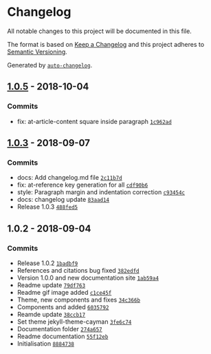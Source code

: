 # Changelog

All notable changes to this project will be documented in this file.

The format is based on [Keep a Changelog](http://keepachangelog.com/en/1.0.0/)
and this project adheres to [Semantic Versioning](http://semver.org/spec/v2.0.0.html).

Generated by [`auto-changelog`](https://github.com/CookPete/auto-changelog).

## [1.0.5](https://github.com/michaelravedoni/at-article/compare/1.0.3...1.0.5) - 2018-10-04

### Commits

- fix: at-article-content square inside paragraph [`1c962ad`](https://github.com/michaelravedoni/at-article/commit/1c962ad15896cacbc09ae8ff14522e127080f966)

## [1.0.3](https://github.com/michaelravedoni/at-article/compare/1.0.2...1.0.3) - 2018-09-07

### Commits

- docs: Add changelog.md file [`2c11b7d`](https://github.com/michaelravedoni/at-article/commit/2c11b7dc127c1c9da0bae92ab600f3a9e93ee8aa)
- fix: at-reference key generation for all [`cdf90b6`](https://github.com/michaelravedoni/at-article/commit/cdf90b6d32f428bf7cee44d1f4338a8b016b83a8)
- style: Paragraph margin and indentation correction [`c93454c`](https://github.com/michaelravedoni/at-article/commit/c93454c4c892baf6bc2283e3d81ebff93e01d32d)
- docs: changelog update [`83aad14`](https://github.com/michaelravedoni/at-article/commit/83aad1405b73fcb75db22979ea44d4d49a0b2ca9)
- Release 1.0.3 [`488fed5`](https://github.com/michaelravedoni/at-article/commit/488fed55443b72ea16a2aa957130891868f163d8)

## 1.0.2 - 2018-09-04

### Commits

- Release 1.0.2 [`1badbf9`](https://github.com/michaelravedoni/at-article/commit/1badbf9942a1b3c37219b4166904c717262b37b4)
- References and citations bug fixed [`382edfd`](https://github.com/michaelravedoni/at-article/commit/382edfd42aa84db2af9766c071f9a4049548d891)
- Version 1.0.0 and new documentation site [`1ab59a4`](https://github.com/michaelravedoni/at-article/commit/1ab59a421916dd6b2659127bc7b91af51e77652b)
- Readme update [`79df763`](https://github.com/michaelravedoni/at-article/commit/79df7636cbdf4907bd8f938ebc833a0d93713298)
- Readme gif image added [`c1ce45f`](https://github.com/michaelravedoni/at-article/commit/c1ce45f09e5ff3900d7f526e207d3b2840e59cea)
- Theme, new components and fixes [`34c366b`](https://github.com/michaelravedoni/at-article/commit/34c366b666a93a816a6f6fffbe897078b79ba782)
- Components <at-abstract> and <at-summary> added [`6035792`](https://github.com/michaelravedoni/at-article/commit/60357922e39efcb73e3dc7e84ee79d3edb2204f2)
- Reamde update [`38ccb17`](https://github.com/michaelravedoni/at-article/commit/38ccb175de0e3c44e43936e8500ccf0485626b16)
- Set theme jekyll-theme-cayman [`3fe6c74`](https://github.com/michaelravedoni/at-article/commit/3fe6c74ceafb2755f699149e224dec835e8cc2a5)
- Documentation folder [`274a657`](https://github.com/michaelravedoni/at-article/commit/274a6574b0a2f300a7a1d7376c447cd6708616c4)
- Readme documentation [`55f12eb`](https://github.com/michaelravedoni/at-article/commit/55f12eb5aabbb2f3c080877dc76898618dedb3f7)
- Initialisation [`8884738`](https://github.com/michaelravedoni/at-article/commit/88847381880369dd3edca2c57eb9af761db78d4d)
